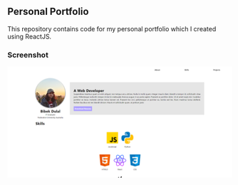 ## Personal Portfolio

This repository contains code for my personal portfolio which I created using ReactJS.

### Screenshot

![screenshot.png](screenshot.png)
